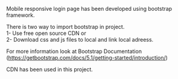 Mobile responsive login page has been developed using bootstrap framework. <br>

There is two way to import bootstrap in project. <br>
1- Use free open source CDN or <br>
2- Download css and js files to local and link local adreess.

For more information look at Bootstrap Documentation (https://getbootstrap.com/docs/5.1/getting-started/introduction/)

CDN has been used in this project. 
